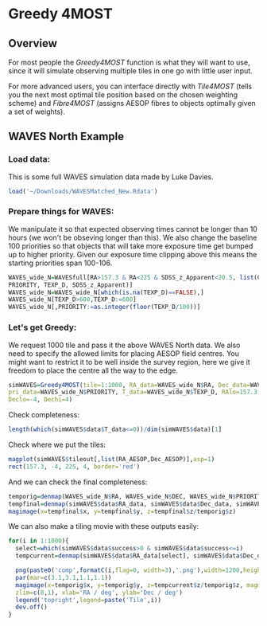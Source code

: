 Greedy 4MOST
================

Overview
--------

For most people the *Greedy4MOST* function is what they will want to use, since it will simulate observing multiple tiles in one go with little user input.

For more advanced users, you can interface directly with *Tile4MOST* (tells you the next most optimal tile position based on the chosen weighting scheme) and *Fibre4MOST* (assigns AESOP fibres to objects optimally given a set of weights).

WAVES North Example
-------------------

### Load data:

This is some full WAVES simulation data made by Luke Davies.

``` r
load('~/Downloads/WAVESMatched_New.Rdata')
```

### Prepare things for WAVES:

We manipulate it so that expected observing times cannot be longer than 10 hours (we won't be obseving longer than this). We also change the baseline 100 priorities so that objects that will take more exposure time get bumped up to higher priority. Given our exposure time clipping above this means the starting priorities span 100-106.

``` r
WAVES_wide_N=WAVESfull[RA>157.3 & RA<225 & SDSS_z_Apparent<20.5, list(CATAID, RA, DEC,
PRIORITY, TEXP_D, SDSS_z_Apparent)]
WAVES_wide_N=WAVES_wide_N[which(is.na(TEXP_D)==FALSE),]
WAVES_wide_N[TEXP_D>600,TEXP_D:=600]
WAVES_wide_N[,PRIORITY:=as.integer(floor(TEXP_D/100))]
```

### Let's get Greedy:

We request 1000 tile and pass it the above WAVES North data. We also need to specify the allowed limits for placing AESOP field centres. You might want to restrict it to be well inside the survey region, here we give it freedom to place the centre all the way to the edge.

``` r
simWAVES=Greedy4MOST(tile=1:1000, RA_data=WAVES_wide_N$RA, Dec_data=WAVES_wide_N$DEC,
pri_data=WAVES_wide_N$PRIORITY, T_data=WAVES_wide_N$TEXP_D, RAlo=157.3, RAhi=225,
Declo=-4, Dechi=4)
```

Check completeness:

``` r
length(which(simWAVES$data$T_data<=0))/dim(simWAVES$data)[1]
```

Check where we put the tiles:

``` r
magplot(simWAVES$tileout[,list(RA_AESOP,Dec_AESOP)],asp=1)
rect(157.3, -4, 225, 4, border='red')
```

And we can check the final completeness:

``` r
temporig=denmap(WAVES_wide_N$RA, WAVES_wide_N$DEC, WAVES_wide_N$PRIORITY)
tempfinal=denmap(simWAVES$data$RA_data, simWAVES$data$Dec_data, simWAVES$data$pri_data)
magimage(x=tempfinal$x, y=tempfinal$y, z=tempfinal$z/temporig$z)
```

We can also make a tiling movie with these outputs easily:

``` r
for(i in 1:1000){
  select=which(simWAVES$data$success>0 & simWAVES$data$success<=i)
  tempcurrent=denmap(simWAVES$data$RA_data[select], simWAVES$data$Dec_data[select])

  png(paste0('comp',formatC(i,flag=0, width=3),'.png'),width=1200,height=300)
  par(mar=c(3.1,3.1,1.1,1.1))
  magimage(x=temporig$x, y=temporig$y, z=tempcurrent$z/temporig$z, magmap=FALSE,
  zlim=c(0,1), xlab='RA / deg', ylab='Dec / deg')
  legend('topright',legend=paste('Tile',i))
  dev.off()
}
```
